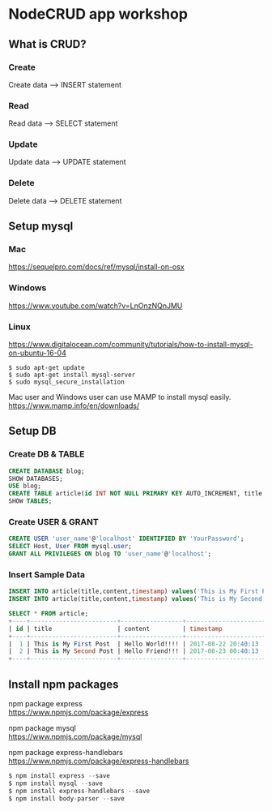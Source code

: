 # NodeCRUD app workshop

## What is CRUD?

### Create
Create data --> INSERT statement  
  
### Read
Read data  --> SELECT statement  
  
### Update
Update data  --> UPDATE statement  
  
### Delete
Delete data  --> DELETE statement  


## Setup mysql
### Mac
https://sequelpro.com/docs/ref/mysql/install-on-osx

### Windows
https://www.youtube.com/watch?v=LnOnzNQnJMU

### Linux
https://www.digitalocean.com/community/tutorials/how-to-install-mysql-on-ubuntu-16-04
```shell
$ sudo apt-get update
$ sudo apt-get install mysql-server
$ sudo mysql_secure_installation
```
Mac user and Windows user can use MAMP to install mysql easily.   
https://www.mamp.info/en/downloads/  


## Setup DB
### Create DB & TABLE
```sql
CREATE DATABASE blog;
SHOW DATABASES;
USE blog;
CREATE TABLE article(id INT NOT NULL PRIMARY KEY AUTO_INCREMENT, title VARCHAR(50), content TEXT, timestamp TIMESTAMP);
SHOW TABLES;
```
### Create USER & GRANT
```sql
CREATE USER 'user_name'@'localhost' IDENTIFIED BY 'YourPassword';
SELECT Host, User FROM mysql.user;
GRANT ALL PRIVILEGES ON blog TO 'user_name'@'localhost';
```

### Insert Sample Data
```sql
INSERT INTO article(title,content,timestamp) values('This is My First Post','Hello World!!!!','2017-08-22T20:40:13');
INSERT INTO article(title,content,timestamp) values('This is My Second Post','Hello Friend!!!','2017-08-23T00:40:13');

SELECT * FROM article;
+----+------------------------+-----------------+---------------------+
| id | title                  | content         | timestamp           |
+----+------------------------+-----------------+---------------------+
|  1 | This is My First Post  | Hello World!!!! | 2017-08-22 20:40:13 |
|  2 | This is My Second Post | Hello Friend!!! | 2017-08-23 00:40:13 |
+----+------------------------+-----------------+---------------------+

```


## Install npm packages
npm package express  
https://www.npmjs.com/package/express  
  
npm package mysql  
https://www.npmjs.com/package/mysql  
  
npm package express-handlebars   
https://www.npmjs.com/package/express-handlebars  
  
```js
$ npm install express --save
$ npm install mysql --save
$ npm install express-handlebars --save
$ npm install body-parser --save  
```


